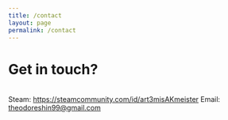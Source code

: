 ```yaml
---
title: /contact
layout: page
permalink: /contact
---
```


# Get in touch?
<br>
Steam: <a href="https://steamcommunity.com/id/art3misAKmeister">https://steamcommunity.com/id/art3misAKmeister</a>
Email: <a href="mailto:theodoreshin99@gmail.com">theodoreshin99@gmail.com</a>

<br /><br />
